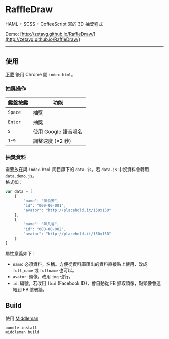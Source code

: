 RaffleDraw
==========

HAML + SCSS + CoffeeScript 寫的 3D 抽獎程式

Demo: [http://zetavg.github.io/RaffleDraw/](http://zetavg.github.io/RaffleDraw/)

- - -

## 使用

[下載](https://github.com/Neson/RaffleDraw/archive/gh-pages.zip) 後用 Chrome 開 `index.html`。

### 抽獎操作

| 鍵盤按鍵 | 功能                 |
| -------- | -------------------- |
| `Space`  | 抽獎                 |
| `Enter`  | 抽獎                 |
| `S`      | 使用 Google 語音唱名 |
| `1~9`    | 調整速度 (×2 秒)     |

### 抽獎資料

需要放在與 `index.html` 同目錄下的 `data.js`。若 `data.js` 中沒資料會轉用 `data.demo.js`。  
格式如：

```js
var data = [
    {
        "name": "陳俞安",
        "id": "000-00-001",
        "avator": "http://placehold.it/150x150"
    },
    {
        "name": "陳凡睿",
        "id": "000-00-002",
        "avator": "http://placehold.it/150x150"
    }
]
```

屬性意義如下：

- `name`: 必須資料，名稱。方便從資料庫匯出的資料直接貼上使用，改成 `full_name` 或 `fullname` 也可以。
- `avator`: 頭像。改用 `img` 也行。
- `id`: 編號。若改用 `fbid` (Facebook ID)，會自動從 FB 抓取頭像，點頭像會連結到 FB 塗鴉牆。

## Build

使用 [Middleman](http://middlemanapp.com/)

```
bundle install
middleman build
```
